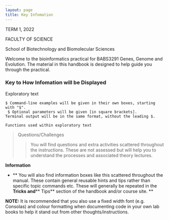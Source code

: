 ```yaml
---
layout: page
title: Key Infomation
---
```


TERM 1, 2022

FACULTY OF SCIENCE

School of Biotechnology and Biomolecular Sciences


Welcome to the bioinformatics practical for BABS3291 Genes, Genome and Evolution. The material in this handbook is designed to help guide you through the practical.

### Key to How Infomation will be Displayed
Exploratory text
```
$ Command-line examples will be given in their own boxes, starting with "$".
 $ Optional parameters will be given [in square brackets].
Terminal output will be in the same format, without the leading $.
```

`Functions used within exploratory text`
> Questions/Challenges
>>  You will find questions and extra activities scattered throughout the instructions. These are not assessed but will help you to understand the processes and associated theory lectures.


**Information**
- ** You will also find information boxes like this scattered throughout the manual. These contain general reusable hints and tips rather than specific topic commands etc. These will generally be repeated in the  **Tricks and**** Tips** section of the handbook and/or course site. **




**NOTE:**  It is recommended that you also use a fixed width font (e.g. Consolas) and colour formatting when documenting code in your own lab books to help it stand out from other thoughts/instructions.
